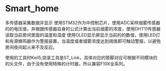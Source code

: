 # Smart_home
多传感器采集数据并显示
使用STM32作为中控制芯片，使用ADC采样烟雾传感器的的电压值，并根据传感器自身的公式计算出当前烟雾的浓度，使用DHT11传感器读取当前房间里面的温度和湿度
使用OLED显示屏显示当前的的数值，使用LED灯和有源蜂鸣器作为警报装置，当温度或者烟雾浓度达到阈值即可触动警报，以避免房间夜间起火来不及反应。

使用的工具时Keil5,烧录工具是ST_Link，具体对应的管脚对应可根据不同模块的的头文件，由于没有使用特殊的计时器，所以兼容F10X全系列。
